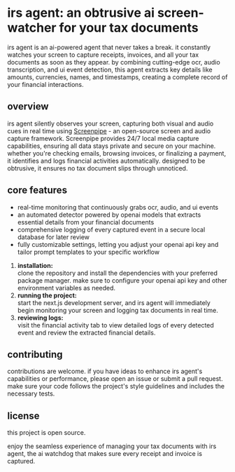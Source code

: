 # irs agent: an obtrusive ai screen-watcher for your tax documents

irs agent is an ai-powered agent that never takes a break. it constantly watches your screen to capture receipts, invoices, and all your tax documents as soon as they appear. by combining cutting-edge ocr, audio transcription, and ui event detection, this agent extracts key details like amounts, currencies, names, and timestamps, creating a complete record of your financial interactions.

## overview

irs agent silently observes your screen, capturing both visual and audio cues in real time using [Screenpipe](https://docs.screenpi.pe) - an open-source screen and audio capture framework. Screenpipe provides 24/7 local media capture capabilities, ensuring all data stays private and secure on your machine. whether you're checking emails, browsing invoices, or finalizing a payment, it identifies and logs financial activities automatically. designed to be obtrusive, it ensures no tax document slips through unnoticed.

## core features

- real-time monitoring that continuously grabs ocr, audio, and ui events
- an automated detector powered by openai models that extracts essential details from your financial documents
- comprehensive logging of every captured event in a secure local database for later review
- fully customizable settings, letting you adjust your openai api key and tailor prompt templates to your specific workflow


1. **installation:**  
   clone the repository and install the dependencies with your preferred package manager. make sure to configure your openai api key and other environment variables as needed.
2. **running the project:**  
   start the next.js development server, and irs agent will immediately begin monitoring your screen and logging tax documents in real time.
3. **reviewing logs:**  
   visit the financial activity tab to view detailed logs of every detected event and review the extracted financial details.

## contributing

contributions are welcome. if you have ideas to enhance irs agent's capabilities or performance, please open an issue or submit a pull request. make sure your code follows the project's style guidelines and includes the necessary tests.

## license

this project is open source.

enjoy the seamless experience of managing your tax documents with irs agent, the ai watchdog that makes sure every receipt and invoice is captured.
